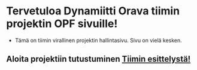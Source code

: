 # Tervetuloa Dynamiitti Orava tiimin projektin OPF sivuille!


* Tämä on tiimin virallinen projektin hallintasivu. Sivu on vielä kesken.

## Aloita projektiin tutustuminen [Tiimin esittelystä!](https://ac8393.pages.labranet.jamk.fi/grafiteam-projekti/10-Projektihallinta/esittely/)

<!--Kotisivut löytyvät [täältä](http://open-project-framework.pages.labranet.jamk.fi/)-->




